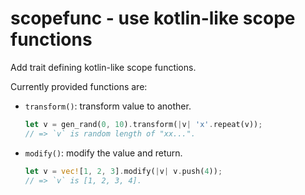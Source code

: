 # scopefunc - use kotlin-like scope functions

Add trait defining kotlin-like scope functions.

Currently provided functions are:

-   `transform()`: transform value to another.

    ```rust
    let v = gen_rand(0, 10).transform(|v| 'x'.repeat(v));
    // => `v` is random length of "xx...".
    ```

-   `modify()`: modify the value and return.

    ```rust
    let v = vec![1, 2, 3].modify(|v| v.push(4));
    // => `v` is [1, 2, 3, 4].
    ```
